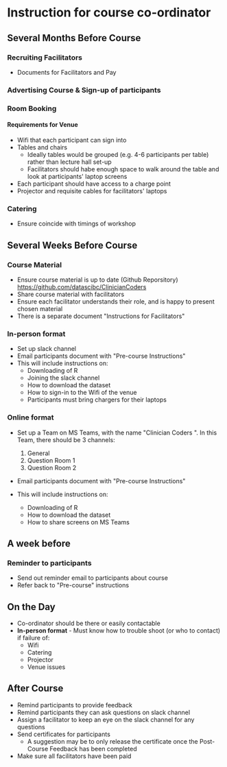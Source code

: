# Instruction for course co-ordinator

## Several Months Before Course

### Recruiting Facilitators

- Documents for Facilitators and Pay

### Advertising Course & Sign-up of participants

### Room Booking

#### Requirements for Venue

- Wifi that each participant can sign into
- Tables and chairs
  - Ideally tables would be grouped (e.g. 4-6 participants per table) rather than lecture hall set-up
  - Facilitators should habe enough space to walk around the table and look at participants' laptop screens 
- Each participant should have access to a charge point
- Projector and requisite cables for facilitators' laptops

### Catering

- Ensure coincide with timings of workshop

## Several Weeks Before Course

### Course Material

- Ensure course material is up to date (Github Reporsitory) 
<https://github.com/datascibc/ClinicianCoders>
- Share course material with facilitators
- Ensure each facilitator understands their role, and is happy to present chosen material
- There is a separate document "Instructions for Facilitators"

### In-person format
- Set up slack channel
- Email participants document with "Pre-course Instructions"
- This will include instructions on:
  - Downloading of R
  - Joining the slack channel
  - How to download the dataset
  - How to sign-in to the Wifi of the venue
  - Participants must bring chargers for their laptops
  
### Online format
- Set up a Team on MS Teams, with the name "Clinician Coders <Month> <Year>". In this Team, there should be 3 channels:
    1. General
    2. Question Room 1
    3. Question Room 2

- Email participants document with "Pre-course Instructions"
- This will include instructions on:
  - Downloading of R
  - How to download the dataset
  - How to share screens on MS Teams


## A week before

### Reminder to participants
- Send out reminder email to participants about course
- Refer back to "Pre-course" instructions

## On the Day
- Co-ordinator should be there or easily contactable
- **In-person format** - Must know how to trouble shoot (or who to contact) if failure of:
  - Wifi
  - Catering
  - Projector
  - Venue issues

## After Course
- Remind participants to provide feedback
- Remind participants they can ask questions on slack channel
- Assign a facilitator to keep an eye on the slack channel for any questions
- Send certificates for participants
  - A suggestion may be to only release the certificate once the Post-Course Feedback has been completed
- Make sure all facilitators have been paid
